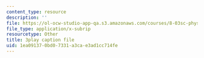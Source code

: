 ```yaml
---
content_type: resource
description: ''
file: https://ol-ocw-studio-app-qa.s3.amazonaws.com/courses/8-03sc-physics-iii-vibrations-and-waves-fall-2016/1ea091370bd07331a3cae3ad1cc714fe_FY6iXM9X5Fo.srt
file_type: application/x-subrip
resourcetype: Other
title: 3play caption file
uid: 1ea09137-0bd0-7331-a3ca-e3ad1cc714fe
---
```

